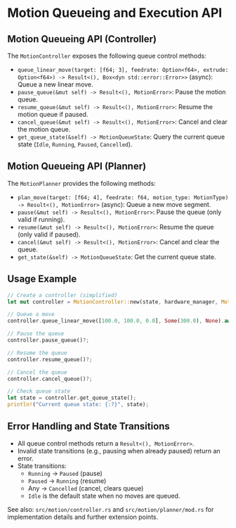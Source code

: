# Motion Queueing and Execution API

## Motion Queueing API (Controller)

The `MotionController` exposes the following queue control methods:

- `queue_linear_move(target: [f64; 3], feedrate: Option<f64>, extrude: Option<f64>) -> Result<(), Box<dyn std::error::Error>>` (async): Queue a new linear move.
- `pause_queue(&mut self) -> Result<(), MotionError>`: Pause the motion queue.
- `resume_queue(&mut self) -> Result<(), MotionError>`: Resume the motion queue if paused.
- `cancel_queue(&mut self) -> Result<(), MotionError>`: Cancel and clear the motion queue.
- `get_queue_state(&self) -> MotionQueueState`: Query the current queue state (`Idle`, `Running`, `Paused`, `Cancelled`).

## Motion Queueing API (Planner)

The `MotionPlanner` provides the following methods:

- `plan_move(target: [f64; 4], feedrate: f64, motion_type: MotionType) -> Result<(), MotionError>` (async): Queue a new move segment.
- `pause(&mut self) -> Result<(), MotionError>`: Pause the queue (only valid if running).
- `resume(&mut self) -> Result<(), MotionError>`: Resume the queue (only valid if paused).
- `cancel(&mut self) -> Result<(), MotionError>`: Cancel and clear the queue.
- `get_state(&self) -> MotionQueueState`: Get the current queue state.

## Usage Example

```rust
// Create a controller (simplified)
let mut controller = MotionController::new(state, hardware_manager, MotionMode::Basic, &config);

// Queue a move
controller.queue_linear_move([100.0, 100.0, 0.0], Some(300.0), None).await?;

// Pause the queue
controller.pause_queue()?;

// Resume the queue
controller.resume_queue()?;

// Cancel the queue
controller.cancel_queue()?;

// Check queue state
let state = controller.get_queue_state();
println!("Current queue state: {:?}", state);
```

## Error Handling and State Transitions

- All queue control methods return a `Result<(), MotionError>`.
- Invalid state transitions (e.g., pausing when already paused) return an error.
- State transitions:
  - `Running` → `Paused` (pause)
  - `Paused` → `Running` (resume)
  - Any → `Cancelled` (cancel, clears queue)
  - `Idle` is the default state when no moves are queued.

See also: `src/motion/controller.rs` and `src/motion/planner/mod.rs` for implementation details and further extension points.
